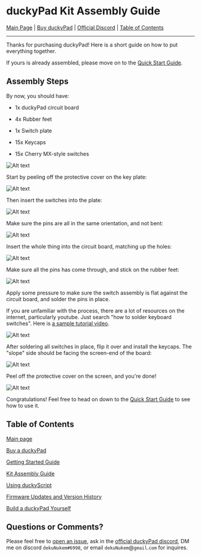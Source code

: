 # duckyPad Kit Assembly Guide

[Main Page](/README.md) | [Buy duckyPad](/purchase_information.md) | [Official Discord](https://discord.gg/4sJCBx5) | [Table of Contents](#table-of-contents)

------

Thanks for purchasing duckyPad! Here is a short guide on how to put everything together.

If yours is already assembled, please move on to the [Quick Start Guide](/getting_started.md).

## Assembly Steps

By now, you should have:

* 1x duckyPad circuit board

* 4x Rubber feet

* 1x Switch plate

* 15x Keycaps

* 15x Cherry MX-style switches

![Alt text](resources/pics/tier3.jpg)

Start by peeling off the protective cover on the key plate:

![Alt text](resources/pics/assembly/peel2.jpg)

Then insert the switches into the plate:

![Alt text](resources/pics/assembly/solder2.jpg)

Make sure the pins are all in the same orientation, and not bent:

![Alt text](resources/pics/assembly/solder1.jpg)

Insert the whole thing into the circuit board, matching up the holes:

![Alt text](resources/pics/assembly/solder3.jpg)

Make sure all the pins has come through, and stick on the rubber feet:

![Alt text](resources/pics/assembly/solder4.jpg)

Apply some pressure to make sure the switch assembly is flat against the circuit board, and solder the pins in place.

If you are unfamiliar with the process, there are a lot of resources on the internet, particularly youtube. Just search "how to solder keyboard switches". Here is [a sample tutorial video](https://www.youtube.com/watch?v=cRJV1jo5vao).

![Alt text](resources/pics/assembly/solder5.jpg)

After soldering all switches in place, flip it over and install the keycaps. The "slope" side should be facing the screen-end of the board:

![Alt text](resources/pics/assembly/solder6.jpg)

Peel off the protective cover on the screen, and you're done!

![Alt text](resources/pics/assembly/solder7.jpg)

Congratulations! Feel free to head on down to the [Quick Start Guide](/getting_started.md) to see how to use it.

## Table of Contents

[Main page](README.md)

[Buy a duckyPad](purchase_information.md)

[Getting Started Guide](getting_started.md)

[Kit Assembly Guide](kit_assembly_guide.md)

[Using duckyScript](duckyscript_info.md)

[Firmware Updates and Version History](firmware_updates_and_version_history.md)

[Build a duckyPad Yourself](build_it_yourself.md)

## Questions or Comments?

Please feel free to [open an issue](https://github.com/dekuNukem/duckypad/issues), ask in the [official duckyPad discord](https://discord.gg/4sJCBx5), DM me on discord `dekuNukem#6998`, or email `dekuNukem`@`gmail`.`com` for inquires.
